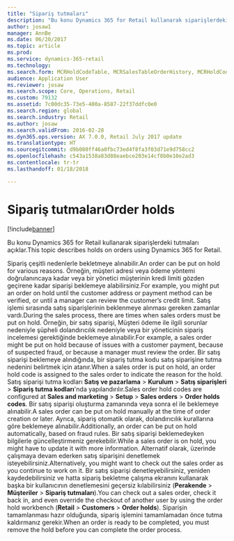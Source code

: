 ```yaml
---
title: "Sipariş tutmaları"
description: "Bu konu Dynamics 365 for Retail kullanarak siparişlerdeki tutmaları açıklar."
author: josaw1
manager: AnnBe
ms.date: 06/20/2017
ms.topic: article
ms.prod: 
ms.service: dynamics-365-retail
ms.technology: 
ms.search.form: MCRHoldCodeTable, MCRSalesTableOrderHistory, MCRHoldCodeTrans
audience: Application User
ms.reviewer: josaw
ms.search.scope: Core, Operations, Retail
ms.custom: 79132
ms.assetid: 7c00dc35-73e5-400a-8587-22f37ddfc0e0
ms.search.region: global
ms.search.industry: Retail
ms.author: josaw
ms.search.validFrom: 2016-02-28
ms.dyn365.ops.version: AX 7.0.0, Retail July 2017 update
ms.translationtype: HT
ms.sourcegitcommit: d9b080ff46a0fbc73ed4f8fa3f03d71e9d758cc2
ms.openlocfilehash: c543a1538a83d88eaebce203e14cf8b0e10e2ad3
ms.contentlocale: tr-tr
ms.lasthandoff: 01/18/2018

---
```


# <a name="order-holds"></a><span data-ttu-id="7cc03-103">Sipariş tutmaları</span><span class="sxs-lookup"><span data-stu-id="7cc03-103">Order holds</span></span>

[!include[banner](includes/banner.md)]


<span data-ttu-id="7cc03-104">Bu konu Dynamics 365 for Retail kullanarak siparişlerdeki tutmaları açıklar.</span><span class="sxs-lookup"><span data-stu-id="7cc03-104">This topic describes holds on orders using Dynamics 365 for Retail.</span></span>

<span data-ttu-id="7cc03-105">Sipariş çeşitli nedenlerle bekletmeye alınabilir.</span><span class="sxs-lookup"><span data-stu-id="7cc03-105">An order can be put on hold for various reasons.</span></span> <span data-ttu-id="7cc03-106">Örneğin, müşteri adresi veya ödeme yöntemi doğrulanıncaya kadar veya bir yönetici müşterinin kredi limiti gözden geçirene kadar siparişi beklemeye alabilirsiniz.</span><span class="sxs-lookup"><span data-stu-id="7cc03-106">For example, you might put an order on hold until the customer address or payment method can be verified, or until a manager can review the customer’s credit limit.</span></span> <span data-ttu-id="7cc03-107">Satış işlemi sırasında satış siparişlerinin beklenmeye alınması gereken zamanlar vardı.</span><span class="sxs-lookup"><span data-stu-id="7cc03-107">During the sales process, there are times when sales orders must be put on hold.</span></span> <span data-ttu-id="7cc03-108">Örneğin, bir satış siparişi, Müşteri ödeme ile ilgili sorunlar nedeniyle şüpheli dolandırıcılık nedeniyle veya bir yöneticinin sipariş incelemesi gerektiğinde beklemeye alınabilir.</span><span class="sxs-lookup"><span data-stu-id="7cc03-108">For example, a sales order might be put on hold because of issues with a customer payment, because of suspected fraud, or because a manager must review the order.</span></span> <span data-ttu-id="7cc03-109">Bir satış siparişi beklemeye alındığında, bir sipariş tutma kodu satış siparişine tutma nedenini belirtmek için atanır.</span><span class="sxs-lookup"><span data-stu-id="7cc03-109">When a sales order is put on hold, an order hold code is assigned to the sales order to indicate the reason for the hold.</span></span> <span data-ttu-id="7cc03-110">Satış siparişi tutma kodları **Satış ve pazarlama** &gt; **Kurulum** &gt; **Satış siparişleri** &gt; **Sipariş tutma kodları**'nda yapılandırılır.</span><span class="sxs-lookup"><span data-stu-id="7cc03-110">Sales order hold codes are configured at **Sales and marketing** &gt; **Setup** &gt; **Sales orders** &gt; **Order holds codes**.</span></span> <span data-ttu-id="7cc03-111">Bir satış siparişi oluşturma zamanında veya sonra el ile beklemeye alınabilir.</span><span class="sxs-lookup"><span data-stu-id="7cc03-111">A sales order can be put on hold manually at the time of order creation or later.</span></span> <span data-ttu-id="7cc03-112">Ayrıca, sipariş otomatik olarak, dolandırıcılık kurallarına göre beklemeye alınabilir.</span><span class="sxs-lookup"><span data-stu-id="7cc03-112">Additionally, an order can be put on hold automatically, based on fraud rules.</span></span> <span data-ttu-id="7cc03-113">Bir satış siparişi beklemedeyken bilgilerle güncelleştirmeniz gerekebilir.</span><span class="sxs-lookup"><span data-stu-id="7cc03-113">While a sales order is on hold, you might have to update it with more information.</span></span> <span data-ttu-id="7cc03-114">Alternatif olarak, üzerinde çalışmaya devam ederken satış siparişini denetlemek isteyebilirsiniz.</span><span class="sxs-lookup"><span data-stu-id="7cc03-114">Alternatively, you might want to check out the sales order as you continue to work on it.</span></span> <span data-ttu-id="7cc03-115">Bir satış siparişi denetleyebilirsiniz, yeniden kaydedebilirsiniz ve hatta sipariş bekletme çalışma ekranını kullanarak başka bir kullanıcının denetlemesini geçersiz kılabilirsiniz (**Perakende** &gt; **Müşteriler** &gt; **Sipariş tutmaları**).</span><span class="sxs-lookup"><span data-stu-id="7cc03-115">You can check out a sales order, check it back in, and even override the checkout of another user by using the order hold workbench (**Retail** &gt; **Customers** &gt; **Order holds**).</span></span> <span data-ttu-id="7cc03-116">Siparişin tamamlanması hazır olduğunda, sipariş işlemini tamamlamadan önce tutma kaldırmanız gerekir.</span><span class="sxs-lookup"><span data-stu-id="7cc03-116">When an order is ready to be completed, you must remove the hold before you can complete the order process.</span></span>




